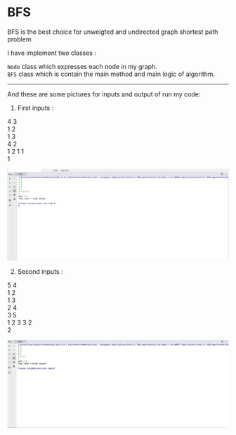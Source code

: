 # BFS


BFS is the best choice for unweigted and undirected graph shortest path problem

I have implement two classes :


`Node` class which expresses each node in my graph. <br>
`BFS` class which is contain the main method and main logic of algorithm.

<hr>

And these are some pictures for inputs and output of run my code:

1) First inputs :

4 3<br>
1 2<br>
1 3<br>
4 2<br>
1 2 1 1<br>
1<br>

<img src="screenshot1.png">



2) Second inputs : 

5 4<br>
1 2<br>
1 3<br>
2 4<br>
3 5<br>
1 2 3 3 2<br>
2<br>

<img src="screenshot2.png">

